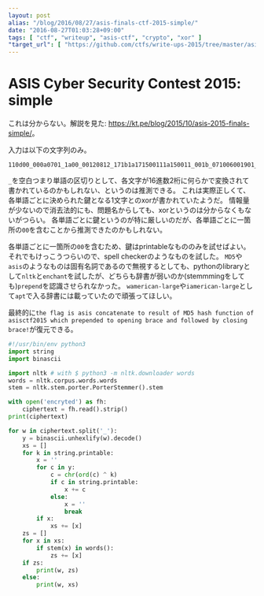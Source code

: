 ```yaml
---
layout: post
alias: "/blog/2016/08/27/asis-finals-ctf-2015-simple/"
date: "2016-08-27T01:03:28+09:00"
tags: [ "ctf", "writeup", "asis-ctf", "crypto", "xor" ]
"target_url": [ "https://github.com/ctfs/write-ups-2015/tree/master/asis-finals-ctf-2015/crypto/simple" ]
---
```


# ASIS Cyber Security Contest 2015: simple

これは分からない。解説を見た: <https://kt.pe/blog/2015/10/asis-2015-finals-simple/>。

入力は以下の文字列のみ。

```
110d00_000a0701_1a00_00120812_171b1a171500111a150011_001b_071006001901_0900_787100_00091b00_00130805120f0908_0900_5143594353445602000105_140b0a000b_00021500151e141514_1b00_0a15000b0b0c0b02_1000131117_000f05_0a030000031b0908_001b_101f1c001a1d14_435340424400
```

`_`を空白つまり単語の区切りとして、各文字が$16$進数$2$桁に何らかで変換されて書かれているのかもしれない、というのは推測できる。
これは実際正しくて、各単語ごとに決められた鍵となる$1$文字とのxorが書かれていたようだ。
情報量が少ないので消去法的にも、問題名からしても、xorというのは分からなくもないがつらい。
各単語ごとに鍵というのが特に厳しいのだが、各単語ごとに一箇所の`00`を含むことから推測できたのかもしれない。

各単語ごとに一箇所の`00`を含むため、鍵はprintableなもののみを試せばよい。それでもけっこうつらいので、spell checkerのようなものを試した。
`MD5`や`asis`のようなものは固有名詞であるので無視するとしても、pythonのlibraryとして`nltk`と`enchant`を試したが、どちらも辞書が弱いのか(stemmmingをしても)`prepend`を認識させられなかった。
`wamerican-large`や`iamerican-large`として`apt`で入る辞書には載っていたので頑張ってほしい。

最終的に`the flag is asis concatenate to result of MD5 hash function of asisctf2015 which prepended to opening brace and followed by closing brace!`が復元できる。

``` python
#!/usr/bin/env python3
import string
import binascii

import nltk # with $ python3 -m nltk.downloader words
words = nltk.corpus.words.words
stem = nltk.stem.porter.PorterStemmer().stem

with open('encryted') as fh:
    ciphertext = fh.read().strip()
print(ciphertext)

for w in ciphertext.split('_'):
    y = binascii.unhexlify(w).decode()
    xs = []
    for k in string.printable:
        x = ''
        for c in y:
            c = chr(ord(c) ^ k)
            if c in string.printable:
                x += c
            else:
                x = ''
                break
        if x:
            xs += [x]
    zs = []
    for x in xs:
        if stem(x) in words():
            zs += [x]
    if zs:
        print(w, zs)
    else:
        print(w, xs)
```
